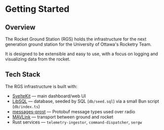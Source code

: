 # Getting Started

## Overview

The Rocket Ground Station (RGS) holds the infrastructure for the next generation ground station for the University of Ottawa's Rocketry Team.

It is designed to be extensible and easy to use, with a focus on logging and visualizing data from the rocket.

## Tech Stack

The RGS infrastructure is built with:

- [SvelteKit](https://kit.svelte.dev/docs/introduction) — main dashboard/web UI
- [LibSQL](https://libsql.org/) — database, seeded by SQL (`db/seed.sql`) via a small Bun script (`db/index.ts`)
- [messages-prost](https://github.com/uorocketry/messages-prost) — Protobuf message types used over radio
- [MAVLink](https://mavlink.io/en/) — transport between ground and rocket
- Rust services — `telemetry-ingestor`, `command-dispatcher`, `sergw`
